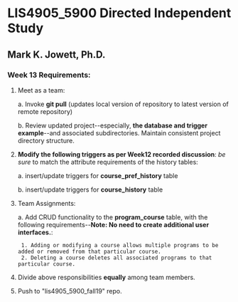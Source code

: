 # LIS4905_5900 Directed Independent Study

## Mark K. Jowett, Ph.D.

### Week 13 Requirements:

1. Meet as a team: 

    a. Invoke **git pull** (updates local version of repository to latest version of remote repository)
	
	b. Review updated project--especially, **the database and trigger example**--and associated subdirectories. Maintain consistent project directory structure.
	
	
2. **Modify the following triggers as per Week12 recorded discussion**: *be sure* to match the attribute requirements of the history tables:
   
	a. insert/update triggers for **course_pref_history** table
	   
	b. insert/update triggers for **course_history** table	


3. Team Assignments:
	
	a. Add CRUD functionality to the **program_course** table, with the following requirements--**Note: No need to create additional user interfaces.**:
		
		1. Adding or modifying a course allows multiple programs to be added or removed from that particular course.
		2. Deleting a course deletes all associated programs to that particular course.
	
4. Divide above responsibilities **equally** among team members.


5. Push to "lis4905_5900_fall19" repo.
